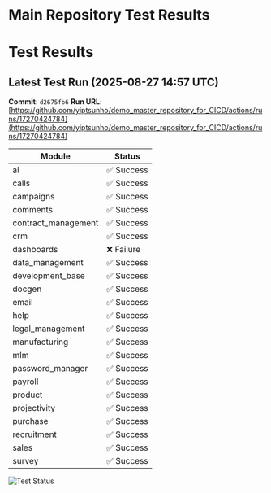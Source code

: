 # Main Repository Test Results

# Test Results

## Latest Test Run (2025-08-27 14:57 UTC)

**Commit**: `d2675fb6`
**Run URL**: [https://github.com/yiptsunho/demo_master_repository_for_CICD/actions/runs/17270424784](https://github.com/yiptsunho/demo_master_repository_for_CICD/actions/runs/17270424784)

| Module | Status |
|--------|--------|
| ai | ✅ Success |
| calls | ✅ Success |
| campaigns | ✅ Success |
| comments | ✅ Success |
| contract_management | ✅ Success |
| crm | ✅ Success |
| dashboards | ❌ Failure |
| data_management | ✅ Success |
| development_base | ✅ Success |
| docgen | ✅ Success |
| email | ✅ Success |
| help | ✅ Success |
| legal_management | ✅ Success |
| manufacturing | ✅ Success |
| mlm | ✅ Success |
| password_manager | ✅ Success |
| payroll | ✅ Success |
| product | ✅ Success |
| projectivity | ✅ Success |
| purchase | ✅ Success |
| recruitment | ✅ Success |
| sales | ✅ Success |
| survey | ✅ Success |

![Test Status](https://img.shields.io/badge/Test%20Status-failure-green)
